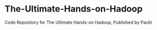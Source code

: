 # The-Ultimate-Hands-on-Hadoop
Code Repository for The Ultimate Hands-on Hadoop, Published by Packt
